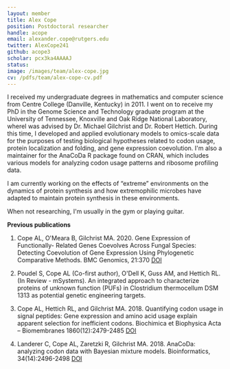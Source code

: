 ```yaml
---
layout: member
title: Alex Cope
position: Postdoctoral researcher 
handle: acope
email: alexander.cope@rutgers.edu
twitter: AlexCope241
github: acope3
scholar: pcx3ka4AAAAJ
status: 
image: /images/team/alex-cope.jpg
cv: /pdfs/team/alex-cope-cv.pdf
---
```


I received my undergraduate degrees in mathematics and computer science from Centre College (Danville, Kentucky) in 2011. I went on to receive my PhD in the Genome Science and Technology graduate program at the University of Tennessee, Knoxville and Oak Ridge National Laboratory, whereI was advised by Dr. Michael Gilchrist and Dr. Robert Hettich. During this time, I developed and applied evolutionary models to omics-scale data for the purposes of testing biological hypotheses related to codon usage, protein localization and folding, and gene expression coevolution. I'm also a maintainer for the AnaCoDa R package found on CRAN, which includes various models for analyzing codon usage patterns and ribosome profiling data. 

I am currently working on the effects of “extreme” environments on the dynamics of protein synthesis and how extremophilic microbes have adapted to maintain protein synthesis in these environments. 

When not researching, I'm usually in the gym or playing guitar.

**Previous publications**

1. Cope AL, O'Meara B, Gilchrist MA. 2020. Gene Expression of Functionally- Related Genes Coevolves Across Fungal Species: Detecting Coevolution of Gene Expression Using Phylogenetic Comparative Methods. BMC Genomics, 21:370 [DOI](https://doi.org/10.1186/s12864-020-6761-3)

2. Poudel S, Cope AL (Co-first author), O'Dell K, Guss AM, and Hettich RL. (In Review - mSystems). An integrated approach to characterize proteins of unknown function (PUFs) in Clostridium thermocellum DSM 1313 as potential genetic engineering targets.

3. Cope AL, Hettich RL, and Gilchrist MA. 2018. Quantifying codon usage in signal peptides: Gene expression and amino acid usage explain apparent selection for inefficient codons. Biochimica et Biophysica Acta – Biomembranes 1860(12):2479-2485 [DOI](https://doi.org/10.1016/j.bbamem.2018.09.010)

4. Landerer C, Cope AL, Zaretzki R, Gilchrist MA. 2018. AnaCoDa: analyzing codon data with Bayesian mixture models. Bioinformatics, 34(14):2496-2498 [DOI](https://doi.org/10.1093/bioinformatics/bty138)

